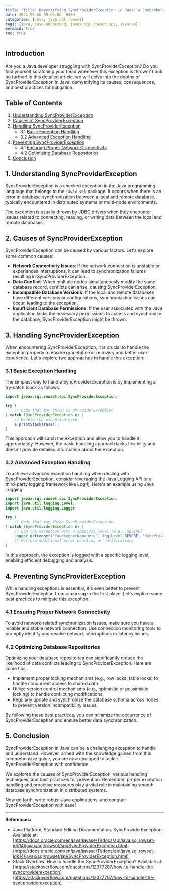 ```yaml
---
title: "Title: Demystifying SyncProviderException in Java: A Comprehensive Guide"
date: 2024-07-30 09:00:00 -0000
categories: [Java, java.sql.rowset]
tags: [java, java-unchecked, javax.sql.rowset.spi, java-se]
mermaid: true
toc: true
---
```



## Introduction
Are you a Java developer struggling with SyncProviderException? Do you find yourself scratching your head whenever this exception is thrown? Look no further! In this detailed article, we will delve into the depths of SyncProviderException in Java, demystifying its causes, consequences, and best practices for mitigation.

## Table of Contents
1. [Understanding SyncProviderException](#Understanding-SyncProviderException)
2. [Causes of SyncProviderException](#Causes-of-SyncProviderException)
3. [Handling SyncProviderException](#Handling-SyncProviderException)
    - 3.1 [Basic Exception Handling](#Basic-Exception-Handling)
    - 3.2 [Advanced Exception Handling](#Advanced-Exception-Handling)
4. [Preventing SyncProviderException](#Preventing-SyncProviderException)
    - 4.1 [Ensuring Proper Network Connectivity](#Ensuring-Proper-Network-Connectivity)
    - 4.2 [Optimizing Database Repositories](#Optimizing-Database-Repositories)
5. [Conclusion](#Conclusion)

## 1. Understanding SyncProviderException

SyncProviderException is a checked exception in the Java programming language that belongs to the `javax.sql` package. It occurs when there is an error in database synchronization between a local and remote database, typically encountered in distributed systems or multi-node environments.

The exception is usually thrown by JDBC drivers when they encounter issues related to connecting, reading, or writing data between the local and remote databases.

## 2. Causes of SyncProviderException

SyncProviderException can be caused by various factors. Let's explore some common causes:

- **Network Connectivity Issues**: If the network connection is unstable or experiences interruptions, it can lead to synchronization failures resulting in SyncProviderException.
- **Data Conflict**: When multiple nodes simultaneously modify the same database record, conflicts can arise, causing SyncProviderException.
- **Incompatible Database Versions**: If the local and remote databases have different versions or configurations, synchronization issues can occur, leading to the exception.
- **Insufficient Database Permissions**: If the user associated with the Java application lacks the necessary permissions to access and synchronize the database, SyncProviderException might be thrown.

## 3. Handling SyncProviderException

When encountering SyncProviderException, it is crucial to handle the exception properly to ensure graceful error recovery and better user experience. Let's explore two approaches to handle this exception:

### 3.1 Basic Exception Handling

The simplest way to handle SyncProviderException is by implementing a try-catch block as follows:

```java
import javax.sql.rowset.spi.SyncProviderException;

try {
    // Code that may throw SyncProviderException
} catch (SyncProviderException e) {
    // Handle the exception here
    e.printStackTrace();
}
```

This approach will catch the exception and allow you to handle it appropriately. However, the basic handling approach lacks flexibility and doesn't provide detailed information about the exception.

### 3.2 Advanced Exception Handling

To achieve advanced exception handling when dealing with SyncProviderException, consider leveraging the Java Logging API or a third-party logging framework like Log4j. Here's an example using Java Logging:

```java
import javax.sql.rowset.spi.SyncProviderException;
import java.util.logging.Level;
import java.util.logging.Logger;

try {
    // Code that may throw SyncProviderException
} catch (SyncProviderException e) {
    // Log the exception with a specific level (e.g., SEVERE)
    Logger.getLogger("YourLoggerNameHere").log(Level.SEVERE, "SyncProviderException occurred", e);
    // Perform additional error handling or notifications
}
```

In this approach, the exception is logged with a specific logging level, enabling efficient debugging and analysis.

## 4. Preventing SyncProviderException

While handling exceptions is essential, it's even better to prevent SyncProviderException from occurring in the first place. Let's explore some best practices to mitigate this exception:

### 4.1 Ensuring Proper Network Connectivity

To avoid network-related synchronization issues, make sure you have a reliable and stable network connection. Use connection monitoring tools to promptly identify and resolve network interruptions or latency issues.

### 4.2 Optimizing Database Repositories

Optimizing your database repositories can significantly reduce the likelihood of data conflicts leading to SyncProviderException. Here are some tips:

- Implement proper locking mechanisms (e.g., row locks, table locks) to handle concurrent access to shared data.
- Utilize version control mechanisms (e.g., optimistic or pessimistic locking) to handle conflicting modifications.
- Regularly update and synchronize the database schema across nodes to prevent version incompatibility issues.

By following these best practices, you can minimize the occurrence of SyncProviderException and ensure better data synchronization.

## 5. Conclusion

SyncProviderException in Java can be a challenging exception to handle and understand. However, armed with the knowledge gained from this comprehensive guide, you are now equipped to tackle SyncProviderException with confidence.

We explored the causes of SyncProviderException, various handling techniques, and best practices for prevention. Remember, proper exception handling and proactive measures play a vital role in maintaining smooth database synchronization in distributed systems.

Now go forth, write robust Java applications, and conquer SyncProviderException with ease!

---

**References:**
- Java Platform, Standard Edition Documentation. SyncProviderException. Available at: [https://docs.oracle.com/en/java/javase/11/docs/api/java.sql.rowset-jdk14/javax/sql/rowset/spi/SyncProviderException.html](https://docs.oracle.com/en/java/javase/11/docs/api/java.sql.rowset-jdk14/javax/sql/rowset/spi/SyncProviderException.html)
- Stack Overflow. How to handle the SyncProviderException? Available at: [https://stackoverflow.com/questions/12377207/how-to-handle-the-syncproviderexception](https://stackoverflow.com/questions/12377207/how-to-handle-the-syncproviderexception)